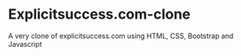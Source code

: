 # Explicitsuccess.com-clone
A very clone of explicitsuccess.com using HTML, CSS, Bootstrap and Javascript
